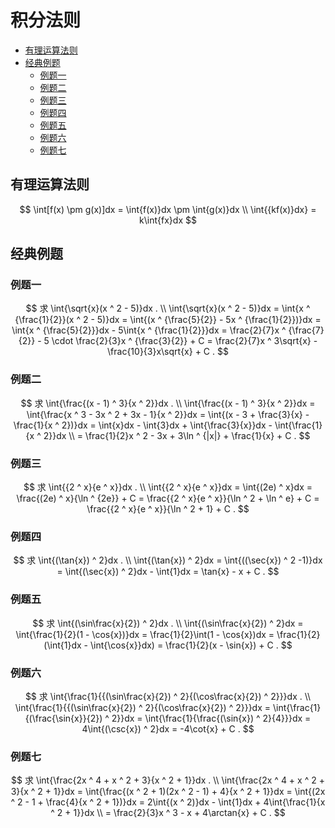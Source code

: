 # 积分法则

* [有理运算法则](#有理运算法则)
* [经典例题](#经典例题)
  * [例题一](#例题一)
  * [例题二](#例题二)
  * [例题三](#例题三)
  * [例题四](#例题四)
  * [例题五](#例题五)
  * [例题六](#例题六)
  * [例题七](#例题七)


## 有理运算法则

$$
\int[f(x) \pm g(x)]dx = \int{f(x)}dx \pm \int{g(x)}dx
\\
\int{{kf(x)}dx} = k\int{fx}dx
$$

## 经典例题

### 例题一

$$
求 \int{\sqrt{x}(x ^ 2 - 5)}dx .
\\
\int{\sqrt{x}(x ^ 2 - 5)}dx = \int{x ^ {\frac{1}{2}}(x ^ 2 - 5)}dx = \int{(x ^ {\frac{5}{2}} - 5x ^ {\frac{1}{2}})}dx = \int{x ^ {\frac{5}{2}}}dx - 5\int{x ^ {\frac{1}{2}}}dx = \frac{2}{7}x ^ {\frac{7}{2}} - 5 \cdot \frac{2}{3}x ^ {\frac{3}{2}} + C = \frac{2}{7}x ^ 3\sqrt{x} - \frac{10}{3}x\sqrt{x} + C .
$$

### 例题二

$$
求 \int{\frac{(x - 1) ^ 3}{x ^ 2}}dx .
\\
\int{\frac{(x - 1) ^ 3}{x ^ 2}}dx = \int{\frac{x ^ 3 - 3x ^ 2 + 3x - 1}{x ^ 2}}dx = \int{(x - 3 + \frac{3}{x} - \frac{1}{x ^ 2})}dx = \int{x}dx - \int{3}dx + \int{\frac{3}{x}}dx - \int{\frac{1}{x ^ 2}}dx
\\
= \frac{1}{2}x ^ 2 - 3x + 3\ln ^ {|x|} + \frac{1}{x} + C .
$$

### 例题三

$$
求 \int{{2 ^ x}{e ^ x}}dx .
\\
\int{{2 ^ x}{e ^ x}}dx = \int{(2e) ^ x}dx = \frac{(2e) ^ x}{\ln ^ {2e}} + C = \frac{{2 ^ x}{e ^ x}}{\ln ^ 2 + \ln ^ e} + C = \frac{{2 ^ x}{e ^ x}}{\ln ^ 2 + 1} + C .
$$

### 例题四

$$
求 \int{(\tan{x}) ^ 2}dx .
\\
\int{(\tan{x}) ^ 2}dx = \int{((\sec{x}) ^ 2 -1)}dx = \int{(\sec{x}) ^ 2}dx - \int{1}dx = \tan{x} - x + C .
$$

### 例题五

$$
求 \int{(\sin\frac{x}{2}) ^ 2}dx .
\\
\int{(\sin\frac{x}{2}) ^ 2}dx = \int{\frac{1}{2}(1 - \cos{x})}dx = \frac{1}{2}\int(1 - \cos{x})dx = \frac{1}{2}(\int{1}dx - \int{\cos{x}}dx) = \frac{1}{2}(x - \sin{x}) + C .
$$

### 例题六

$$
求 \int{\frac{1}{{(\sin\frac{x}{2}) ^ 2}{(\cos\frac{x}{2}) ^ 2}}}dx .
\\
\int{\frac{1}{{(\sin\frac{x}{2}) ^ 2}{(\cos\frac{x}{2}) ^ 2}}}dx = \int{\frac{1}{(\frac{\sin{x}}{2}) ^ 2}}dx = \int{\frac{1}{\frac{(\sin{x}) ^ 2}{4}}}dx = 4\int{(\csc{x}) ^ 2}dx = -4\cot{x} + C .
$$

### 例题七

$$
求 \int{\frac{2x ^ 4 + x ^ 2 + 3}{x ^ 2 + 1}}dx .
\\
\int{\frac{2x ^ 4 + x ^ 2 + 3}{x ^ 2 + 1}}dx = \int{\frac{(x ^ 2 + 1)(2x ^ 2 - 1) + 4}{x ^ 2 + 1}}dx = \int{(2x ^ 2 - 1 + \frac{4}{x ^ 2 + 1})}dx = 2\int{(x ^ 2)}dx - \int{1}dx + 4\int{\frac{1}{x ^ 2 + 1}}dx
\\
= \frac{2}{3}x ^ 3 - x + 4\arctan{x} + C .
$$



